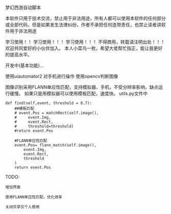 梦幻西游自动脚本


本软件只用于技术交流，禁止用于非法用途，所有人都可以使用本软件的任何部分或全部代码，但是如果发生法律纠纷，作者不承担任何连带责任，也禁止读者讲软件用于非法用途


学习使用！！
学习使用！！！
学习使用！！！
不得商用，转载请注明出处！！！
欢迎共同爱好的小伙伴加入。
本人小菜鸟一枚，希望大佬帮忙指正，能让我更好的提高水平。

开发中(基本功能)...

使用uiautomator2 对手机进行操作
使用opencv判断图像

图像识别采用FLANN单应性匹配，支持模拟器、手机，不受分辨率影响，缺点运行缓慢。
如果只是用模拟器可以使用模板匹配，速度快。
utils.py文件中


    def find(self,event, threshold = 0.7):
        ##模板匹配
        # event.Pos = matchRect(self.image(),
        #     event.Img,
        #     event.Rect,
        #     threshold=threshold)
        #return event.Pos
        
        #FLANN单应性匹配
        event.Pos= flann_match(self.image(),
            event.Img,
            event.Rect,
            threshold
        )
        return event.Pos

TODO: 

    增加界面

    使用FLANN单应性匹配，优化效率

    关闭共享仅个人使用
    
